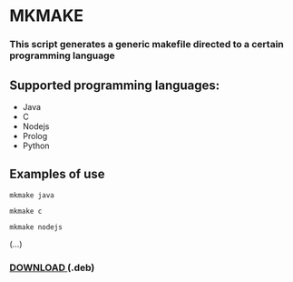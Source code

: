 # MKMAKE

### This script generates a generic makefile directed to a certain programming language

## Supported programming languages:

- Java
- C
- Nodejs
- Prolog
- Python

## Examples of use

`mkmake java`

`mkmake c`

`mkmake nodejs`

(...)

### <a href="https://github.com/perezjquim/mkmake/raw/master/mkmake.deb"> DOWNLOAD </a> (.deb)